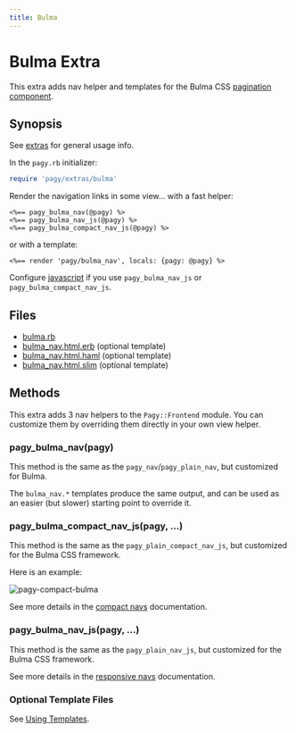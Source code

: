 ```yaml
---
title: Bulma
---
```

# Bulma Extra

This extra adds nav helper and templates for the Bulma CSS [pagination component](https://bulma.io/documentation/components/pagination).

## Synopsis

See [extras](../extras.md) for general usage info.

In the `pagy.rb` initializer:

```ruby
require 'pagy/extras/bulma'
```

Render the navigation links in some view...
with a fast helper:

```erb
<%== pagy_bulma_nav(@pagy) %>
<%== pagy_bulma_nav_js(@pagy) %>
<%== pagy_bulma_compact_nav_js(@pagy) %>
```

or with a template:

```erb
<%== render 'pagy/bulma_nav', locals: {pagy: @pagy} %>
```

Configure [javascript](../extras.md#javascript) if you use `pagy_bulma_nav_js` or `pagy_bulma_compact_nav_js`.

## Files

- [bulma.rb](https://github.com/ddnexus/pagy/blob/master/lib/pagy/extras/bulma.rb)
- [bulma_nav.html.erb](https://github.com/ddnexus/pagy/blob/master/lib/templates/bulma_nav.html.erb) (optional template)
- [bulma_nav.html.haml](https://github.com/ddnexus/pagy/blob/master/lib/templates/bulma_nav.html.haml) (optional template)
- [bulma_nav.html.slim](https://github.com/ddnexus/pagy/blob/master/lib/templates/bulma_nav.html.slim)  (optional template)

## Methods

This extra adds 3 nav helpers to the `Pagy::Frontend` module. You can customize them by overriding them directly in your own view helper.

### pagy_bulma_nav(pagy)

This method is the same as the `pagy_nav`/`pagy_plain_nav`, but customized for Bulma.

The `bulma_nav.*` templates produce the same output, and can be used as an easier (but slower) starting point to override it.

### pagy_bulma_compact_nav_js(pagy, ...)

This method is the same as the `pagy_plain_compact_nav_js`, but customized for the Bulma CSS framework.

Here is an example:

![pagy-compact-bulma](../assets/images/pagy-compact-bulma-g.png)

See more details in the [compact navs](plain.md#compact-navs) documentation.

### pagy_bulma_nav_js(pagy, ...)

This method is the same as the `pagy_plain_nav_js`, but customized for the Bulma CSS framework.

See more details in the [responsive navs](plain.md#responsive-navs) documentation.

### Optional Template Files

See [Using Templates](../how-to.md#using-templates).
